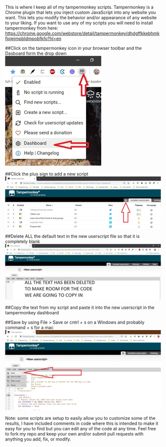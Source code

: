 This is where I keep all of my tampermonkey scripts.
Tampermonkey is a Chrome plugin that lets you inject custom JavaScript into any website you want.
This lets you modify the behavior and/or appearance of any website to your liking.
If you want to use any of my scripts you will need to install tampermonkey from here: 
https://chrome.google.com/webstore/detail/tampermonkey/dhdgffkkebhmkfjojejmpbldmpobfkfo?hl=en

##Click on the tampermonkey icon in your browser toolbar and the Dasboard form the drop down
![tampermonkey icon](/howToPics/SelectTamperMonkeyDashboard.jpg?raw=true "tampermonkey icon")

##Click the plus sign to add a new script
![plus sign](/howToPics/clickOnPlus.jpg?raw=true "plus sign")

##Delete ALL the default text in the new userscript file so that it is completely blank
![deleted text](/howToPics/deleteAllTextToMakeRoomForNewCode.jpg?raw=true "deleted text")

##Copy the text from my script and paste it into the new userscript in the tampermonkey dashboard

##Save by using File > Save or cntrl + s on a Windows and probably command + s for a mac
![copied in code file save](/howToPics/copiedInCodeFileSave.jpg?raw=true "copied in code file > save")

Note: some scripts are setup to easily allow you to customize some of the results, I have included comments in code where this is intended to make it easy for you to find but you can edit any of the code at any time. Feel free to fork my repo and keep your own and/or submit pull requests with anything you add, fix, or modify. 